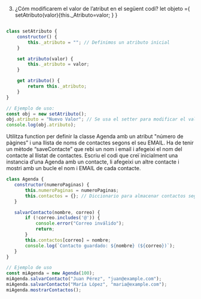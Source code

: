 
3)	¿Cóm modificarem el valor de l’atribut en el següent codi?
let objeto ={  setAtributo(valor){this._Atributo=valor; }  }


```js

class setAtributo {
    constructor() {
        this._atributo = ""; // Definimos un atributo inicial
    }

    set atributo(valor) {
        this._atributo = valor;
    }

    get atributo() {
        return this._atributo;
    }
}

// Ejemplo de uso:
const obj = new setAtributo();
obj.atributo = "Nuevo Valor"; // Se usa el setter para modificar el valor
console.log(obj.atributo); 
````

Utilitza function per definir la classe Agenda amb un atribut "número de pàgines” i una llista de noms de contactes segons el seu EMAIL. Ha de tenir un mètode “saveContacte” que rebi un nom i email i afegeixi el nom del contacte al llistat de contactes.  Escriu el codi que creï inicialment una instancia d’una Agenda amb un contacte, li afegeixi un altre contacte i mostri amb un bucle el nom i EMAIL de cada contacte.

 ```js
 class Agenda {
    constructor(numeroPaginas) {
        this.numeroPaginas = numeroPaginas;
        this.contactos = {}; // Diccionario para almacenar contactos según su correo
    }

    salvarContacto(nombre, correo) {
        if (!correo.includes('@')) {
            console.error("Correo inválido");
            return;
        }
        this.contactos[correo] = nombre;
        console.log(`Contacto guardado: ${nombre} (${correo})`);
    }
}

// Ejemplo de uso
const miAgenda = new Agenda(100);
miAgenda.salvarContacto("Juan Pérez", "juan@example.com");
miAgenda.salvarContacto("María López", "maria@example.com");
miAgenda.mostrarContactos();
```
